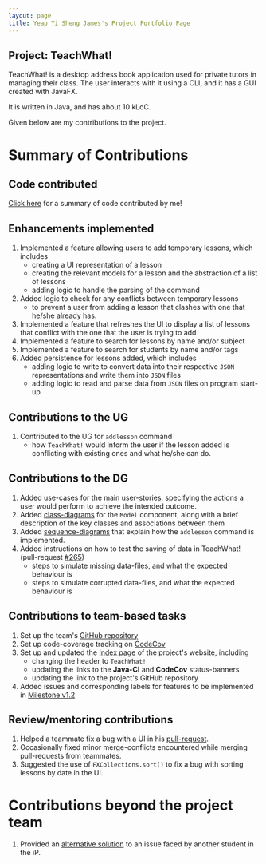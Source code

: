 ```yaml
---
layout: page
title: Yeap Yi Sheng James's Project Portfolio Page
---
```


## Project: TeachWhat!
TeachWhat! is a desktop address book application used for private tutors in managing their class. The user interacts
with it using a CLI, and it has a GUI created with JavaFX.

It is written in Java, and has about 10 kLoC.

Given below are my contributions to the project.

# Summary of Contributions
## Code contributed
[Click here](https://nus-cs2103-ay2122s2.github.io/tp-dashboard/?search=&sort=totalCommits%20dsc&sortWithin=title&timeframe=commit&mergegroup=&groupSelect=groupByRepos&breakdown=true&checkedFileTypes=docs~functional-code~test-code~other&since=2022-02-18&tabOpen=true&tabType=authorship&zFR=false&tabAuthor=jamesyeap&tabRepo=AY2122S2-CS2103T-W11-3%2Ftp%5Bmaster%5D&authorshipIsMergeGroup=false&authorshipFileTypes=docs~functional-code~test-code&authorshipIsBinaryFileTypeChecked=false) for a summary of code contributed by me!

## Enhancements implemented
1. Implemented a feature allowing users to add temporary lessons, which includes
    - creating a UI representation of a lesson
    - creating the relevant models for a lesson and the abstraction of a list of lessons
    - adding logic to handle the parsing of the command
2. Added logic to check for any conflicts between temporary lessons
    - to prevent a user from adding a lesson that clashes with one that he/she already has.
3. Implemented a feature that refreshes the UI to display a list of lessons that conflict with the one that the user is trying to add
4. Implemented a feature to search for lessons by name and/or subject
5. Implemented a feature to search for students by name and/or tags
6. Added persistence for lessons added, which includes
    - adding logic to write to convert data into their respective `JSON` representations and write them into `JSON` files
    - adding logic to read and parse data from `JSON` files on program start-up

## Contributions to the UG
1. Contributed to the UG for `addlesson` command
   - how `TeachWhat!` would inform the user if the lesson added is conflicting with existing ones and what he/she can do.

## Contributions to the DG
1. Added use-cases for the main user-stories, specifying the actions a user would perform to achieve the intended outcome.
2. Added [class-diagrams](https://github.com/jamesyeap/tp/blob/master/docs/DeveloperGuide.md#model-component) for the `Model` component, along with a brief description of the key classes and associations between them 
3. Added [sequence-diagrams](https://github.com/jamesyeap/tp/blob/master/docs/DeveloperGuide.md#add-temporaryrecurring-lesson) that explain how the `addlesson` command is implemented.
4. Added instructions on how to test the saving of data in TeachWhat! (pull-request [#265](https://github.com/AY2122S2-CS2103T-W11-3/tp/pull/265))
   - steps to simulate missing data-files, and what the expected behaviour is
   - steps to simulate corrupted data-files, and what the expected behaviour is

## Contributions to team-based tasks
1. Set up the team's [GitHub repository](https://github.com/orgs/AY2122S2-CS2103T-W11-3/teams/developers)
2. Set up code-coverage tracking on [CodeCov](https://app.codecov.io/gh/AY2122S2-CS2103T-W11-3/tp/)
3. Set up and updated the [Index page](https://ay2122s2-cs2103t-w11-3.github.io/tp/) of the project's website, including
    - changing the header to `TeachWhat!`
    - updating the links to the **Java-CI** and **CodeCov** status-banners
    - updating the link to the project's GitHub repository
5. Added issues and corresponding labels for features to be implemented in [Milestone v1.2](https://github.com/AY2122S2-CS2103T-W11-3/tp/milestone/1)

## Review/mentoring contributions
1. Helped a teammate fix a bug with a UI in his [pull-request](https://github.com/AY2122S2-CS2103T-W11-3/tp/pull/68/commits/f9a1e313b5c7ff150fc590e5df98ef6c2ff00664).
2. Occasionally fixed minor merge-conflicts encountered while merging pull-requests from teammates.
3. Suggested the use of `FXCollections.sort()` to fix a bug with sorting lessons by date in the UI.

# Contributions beyond the project team
1. Provided an [alternative solution](https://github.com/nus-cs2103-AY2122S2/forum/issues/58#issuecomment-1025671937) to an issue faced by another student in the iP.

